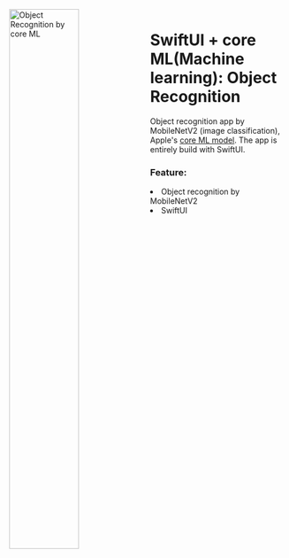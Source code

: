 


<img align="left" width="50%" height="auto" src="./readmeAssets/hero.gif" alt="Object Recognition by core ML" />
<p align="right">
<h1>SwiftUI + core ML(Machine learning): Object Recognition</h1>
Object recognition app by MobileNetV2 (image classification), Apple's <a href="https://developer.apple.com/machine-learning/models/">core ML model</a>.
The app is entirely build with SwiftUI.
<h3>Feature:</h3>
<dl>
<li>Object recognition by MobileNetV2</li>
<li>SwiftUI</li>
</dl>
</p>

